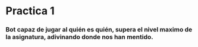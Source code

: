 <h1>Practica 1 </h1>
<h3>Bot capaz de jugar al quién es quién, supera el nivel maximo de la asignatura, adivinando donde nos han mentido.</h3>
